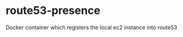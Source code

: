 route53-presence
================

Docker container which registers the local ec2 instance into route53
